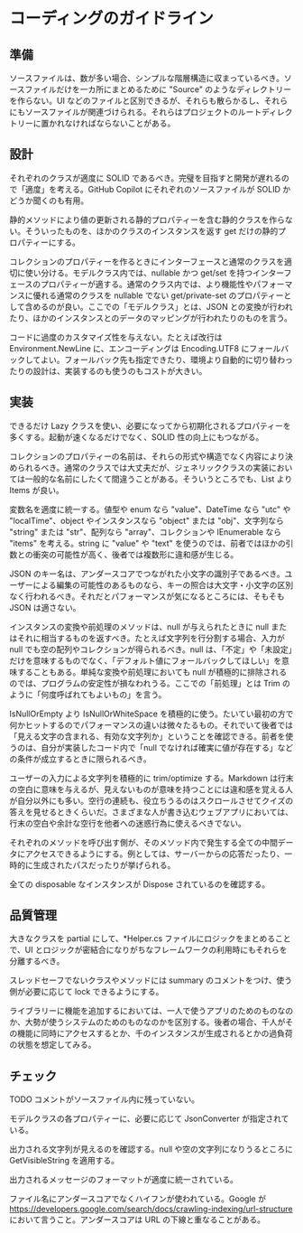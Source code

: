 # コーディングのガイドライン

## 準備

ソースファイルは、数が多い場合、シンプルな階層構造に収まっているべき。ソースファイルだけを一カ所にまとめるために "Source" のようなディレクトリーを作らない。UI などのファイルと区別できるが、それらも散らかるし、それらにもソースファイルが関連づけられる。それらはプロジェクトのルートディレクトリーに置かれなければならないことがある。

## 設計

それぞれのクラスが適度に SOLID であるべき。完璧を目指すと開発が遅れるので「適度」を考える。GitHub Copilot にそれぞれのソースファイルが SOLID かどうか聞くのも有用。

静的メソッドにより値の更新される静的プロパティーを含む静的クラスを作らない。そういったものを、ほかのクラスのインスタンスを返す get だけの静的プロパティーにする。

コレクションのプロパティーを作るときにインターフェースと通常のクラスを適切に使い分ける。モデルクラス内では、nullable かつ get/set を持つインターフェースのプロパティーが適する。通常のクラス内では、より機能性やパフォーマンスに優れる通常のクラスを nullable でない get/private-set のプロパティーとして含めるのが良い。ここでの「モデルクラス」とは、JSON との変換が行われたり、ほかのインスタンスとのデータのマッピングが行われたりのものを言う。

コードに過度のカスタマイズ性を与えない。たとえば改行は Environment.NewLine に、エンコーディングは Encoding.UTF8 にフォールバックしてよい。フォールバック先も指定できたり、環境より自動的に切り替わったりの設計は、実装するのも使うのもコストが大きい。

## 実装

できるだけ Lazy クラスを使い、必要になってから初期化されるプロパティーを多くする。起動が速くなるだけでなく、SOLID 性の向上にもつながる。

コレクションのプロパティーの名前は、それらの形式や構造でなく内容により決められるべき。通常のクラスでは大丈夫だが、ジェネリッククラスの実装においては一般的な名前にしたくて間違うことがある。そういうところでも、List より Items が良い。

変数名を適度に統一する。値型や enum なら "value"、DateTime なら "utc" や "localTime"、object やインスタンスなら "object" または "obj"、文字列なら "string" または "str"、配列なら "array"、コレクションや IEnumerable なら "items" を考える。string に "value" や "text" を使うのでは、前者ではほかの引数との衝突の可能性が高く、後者では複数形に違和感が生じる。

JSON のキー名は、アンダースコアでつながれた小文字の識別子であるべき。ユーザーによる編集の可能性のあるものなら、キーの照合は大文字・小文字の区別なく行われるべき。それだとパフォーマンスが気になるところには、そもそも JSON は適さない。

インスタンスの変換や前処理のメソッドは、null が与えられたときに null またはそれに相当するものを返すべき。たとえば文字列を行分割する場合、入力が null でも空の配列やコレクションが得られるべき。null は、「不定」や「未設定」だけを意味するものでなく、「デフォルト値にフォールバックしてほしい」を意味することもある。単純な変換や前処理においても null が積極的に排除されるのでは、プログラムの安定性が損なわれうる。ここでの「前処理」とは Trim のように「何度呼ばれてもよいもの」を言う。

IsNullOrEmpty より IsNullOrWhiteSpace を積極的に使う。たいてい最初の方で何かヒットするのでパフォーマンスの違いは微々たるもの。それでいて後者では「見える文字の含まれる、有効な文字列か」ということを確認できる。前者を使うのは、自分が実装したコード内で「null でなければ確実に値が存在する」などの条件が成立するときに限られるべき。

ユーザーの入力による文字列を積極的に trim/optimize する。Markdown は行末の空白に意味を与えるが、見えないものが意味を持つことには違和感を覚える人が自分以外にも多い。空行の連続も、役立ちうるのはスクロールさせてクイズの答えを見せるときくらいだ。さまざまな人が書き込むウェブアプリにおいては、行末の空白や余計な空行を他者への迷惑行為に使えるべきでない。

それぞれのメソッドを呼び出す側が、そのメソッド内で発生する全ての中間データにアクセスできるようにする。例としては、サーバーからの応答だったり、一時的に生成されたパスだったりが挙げられる。

全ての disposable なインスタンスが Dispose されているのを確認する。

## 品質管理

大きなクラスを partial にして、*Helper.cs ファイルにロジックをまとめることで、UI とロジックが密結合になりがちなフレームワークの利用時にもそれらを分離するべき。

スレッドセーフでないクラスやメソッドには summary のコメントをつけ、使う側が必要に応じて lock できるようにする。

ライブラリーに機能を追加するにおいては、一人で使うアプリのためのものなのか、大勢が使うシステムのためのものなのかを区別する。後者の場合、千人がその機能に同時にアクセスするとか、千のインスタンスが生成されるとかの過負荷の状態を想定してみる。

## チェック

TODO コメントがソースファイル内に残っていない。

モデルクラスの各プロパティーに、必要に応じて JsonConverter が指定されている。

出力される文字列が見えるのを確認する。null や空の文字列になりうるところに GetVisibleString を適用する。

出力されるメッセージのフォーマットが適度に統一されている。

ファイル名にアンダースコアでなくハイフンが使われている。Google が https://developers.google.com/search/docs/crawling-indexing/url-structure において言うこと。アンダースコアは URL の下線と重なることがある。

<!--
2024年2月3日
バージョン0.1
-->
